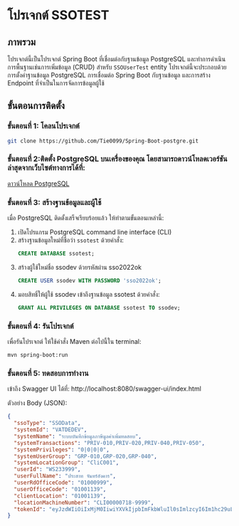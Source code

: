 # โปรเจกต์ SSOTEST

## ภาพรวม
โปรเจกต์นี้เป็นโปรเจกต์ Spring Boot ที่เชื่อมต่อกับฐานข้อมูล PostgreSQL และทำการดำเนินการพื้นฐานเช่นการเพิ่มข้อมูล (CRUD) สำหรับ `SSOUserTest` entity โปรเจกต์นี้จะประกอบด้วยการตั้งค่าฐานข้อมูล PostgreSQL การเชื่อมต่อ Spring Boot กับฐานข้อมูล และการสร้าง Endpoint ที่จำเป็นในการจัดการข้อมูลผู้ใช้

## ขั้นตอนการติดตั้ง

### ขั้นตอนที่ 1: โคลนโปรเจกต์
```bash
git clone https://github.com/Tie0099/Spring-Boot-postgre.git
```

### ขั้นตอนที่ 2:ติดตั้ง PostgreSQL บนเครื่องของคุณ โดยสามารถดาวน์โหลดเวอร์ชันล่าสุดจากเว็บไซต์ทางการได้ที่:
   [ดาวน์โหลด PostgreSQL](https://www.postgresql.org/download/)

### ขั้นตอนที่ 3: สร้างฐานข้อมูลและผู้ใช้

เมื่อ PostgreSQL ติดตั้งเสร็จเรียบร้อยแล้ว ให้ทำตามขั้นตอนเหล่านี้:

1. เปิดโปรแกรม PostgreSQL command line interface (CLI)
2. สร้างฐานข้อมูลใหม่ที่ชื่อว่า `ssotest` ด้วยคำสั่ง:
   ```sql
   CREATE DATABASE ssotest;
   ```
3. สร้างผู้ใช้ใหม่ชื่อ ssodev ด้วยรหัสผ่าน sso2022ok
   ```sql
   CREATE USER ssodev WITH PASSWORD 'sso2022ok';
   ```
4. มอบสิทธิ์ให้ผู้ใช้ ssodev เข้าถึงฐานข้อมูล ssotest ด้วยคำสั่ง:
   ```sql
   GRANT ALL PRIVILEGES ON DATABASE ssotest TO ssodev;
   ```
### ขั้นตอนที่ 4: รันโปรเจกต์
เพื่อรันโปรเจกต์ ให้ใช้คำสั่ง Maven ต่อไปนี้ใน terminal:
```bash
mvn spring-boot:run
```
### ขั้นตอนที่ 5: ทดสอบการทำงาน

เข้าถึง Swagger UI ได้ที่: http://localhost:8080/swagger-ui/index.html

ตัวอย่าง Body (JSON):

```json
{
  "ssoType": "SSOData",
  "systemId": "VATDEDEV",
  "systemName": "ระบบบันทึกข้อมูลภาษีมูลค่าเพิ่มทดสอบ",
  "systemTransactions": "PRIV-010,PRIV-020,PRIV-040,PRIV-050",
  "systemPrivileges": "0|0|0|0",
  "systemUserGroup": "GRP-010,GRP-020,GRP-040",
  "systemLocationGroup": "CliC001",
  "userId": "WS233999",
  "userFullName": "ประสาท จันทร์อังคาร",
  "userRdOfficeCode": "01000999",
  "userOfficeCode": "01001139",
  "clientLocation": "01001139",
  "locationMachineNumber": "CLI00000718-9999",
  "tokenId": "eyJzdWIiOiIxMjM0IiwiYXVkIjpbImFkbWluIl0sImlzcyI6Im1hc29uLm1ldGFtdWcubmV0IiwiZXhwIjoxNTc0NTEyNzY1LCJpYXQiOjE1NjY3MzY3NjUsImp0aSI6ImY3YmZlMzNmLTdiZjctNGViNC04ZTU5LTk5MTc5OWI1ZWI4YSJ9"
}
```